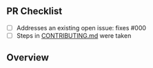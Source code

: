 <!-- 👋 Hi, thanks for sending a PR to vite-vanilla-js! 💖.
Please fill out all fields below and make sure each item is true and [x] checked.
Otherwise we may not be able to review your PR. -->

## PR Checklist

- [ ] Addresses an existing open issue: fixes #000
- [ ] Steps in [CONTRIBUTING.md](https://github.com/timelessco/vite-vanilla-js/blob/main/.github/CONTRIBUTING.md) were taken

## Overview

<!-- Description of what is changed and how the code change does that. -->
